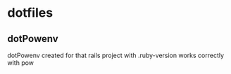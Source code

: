 dotfiles
========

dotPowenv
---------
dotPowenv created for that rails project with .ruby-version works correctly with pow

